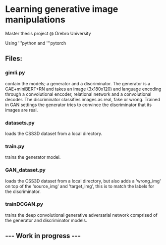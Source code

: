 # Learning generative image manipulations

Master thesis project @ Örebro University

Using '''python and '''pytorch

## Files:
### gimli.py 
contain the models; a generator and a discriminator. The generator is a CAE+miniBERT+RN and takes an image (3x180x120) and language encoding through a convolutional encoder, relational network and a convolutional decoder. The discriminator classifies images as real, fake or wrong. Trained in GAN settings the generator tries to convince the discriminator that its images are real.

### datasets.py 
loads the CSS3D dataset from a local directory.

### train.py 
trains the generator model.

### GAN_dataset.py 
loads the CSS3D dataset from a local directory, but also adds a 'wrong_img' on top of the 'source_img' and 'target_img', this is to match the labels for the discriminator.

### trainDCGAN.py 
trains the deep convolutional generative adversarial network comprised of the generator and discriminator models.


## --- Work in progress ---
